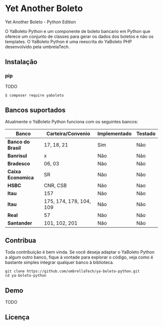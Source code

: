 # Yet Another Boleto
Yet Another Boleto - Python Edition


O YaBoleto Python e um componente de boleto bancario em Python que oferece um conjunto de classes para gerar os dados dos
boletos e não os templates. O YaBoleto Python é uma reescrita do YaBoleto PHP desenvolvido pela umbrelaTech.

## Instalação
### pip
TODO
```
$ composer require yaboleto
```
## Bancos suportados
Atualmente o YaBoleto Python funciona com os seguintes bancos:


| **Banco**           |  **Carteira/Convenio**   | **Implementado** | **Testado** |
| ------------------- | ------------------------ | ---------------- |------------ |
| **Banco do Brasil** | 17, 18, 21               | Sim              | Não         |
| **Banrisul**        | x                        | Não              | Não         |
| **Bradesco**        | 06, 03                   | Não              | Não         |
| **Caixa Economica** | SR                       | Não              | Não         |
| **HSBC**            | CNR, CSB                 | Não              | Nao         |
| **Itau**            | 157                      | Não              | Não         |
| **Itau**            | 175, 174, 178, 104, 109  | Não              | Não         |
| **Real**            | 57                       | Não              | Não         |
| **Santander**       | 101, 102, 201            | Não              | Não         |


Contribua
----------

Toda contribuição é bem vinda. Se você deseja adaptar o YaBoleto Python a algum outro banco, fique à vontade para
explorar o código, veja como é bastante simples integrar qualquer banco à biblioteca.
```
git clone https://github.com/umbrellaTech/ya-boleto-python.git
cd ya-boleto-python
```

Demo
----------
TODO

Licença
----------


